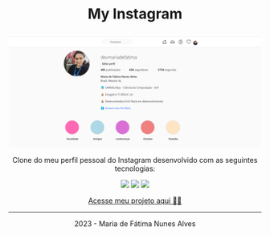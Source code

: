 # <p align="center">My Instagram</p>

<img src="home-profile.png" alt="Página do meu perfil no Instagram">

<p align="center">Clone do meu perfil pessoal do Instagram desenvolvido com as seguintes tecnologias:

<p align="center"><img src="https://img.shields.io/badge/HTML5-E34F26?style=for-the-badge&logo=html5&logoColor=white">
<img src="https://img.shields.io/badge/CSS3-1572B6?style=for-the-badge&logo=css3&logoColor=white">
<img src="https://img.shields.io/badge/Bootstrap-563D7C?style=for-the-badge&logo=bootstrap&logoColor=white">

<p align="center"><a href="https://my-instagram-eta.vercel.app" target="_blank">Acesse meu projeto aqui 👩‍💻</p></a>
<hr>
<p align="center">2023 - Maria de Fátima Nunes Alves</p>
